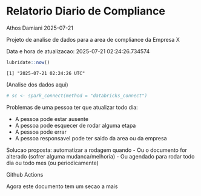 # Relatorio Diario de Compliance
Athos Damiani
2025-07-21

Projeto de analise de dados para a area de compliance da Empresa X

Data e hora de atualizacao: 2025-07-21 02:24:26.734574

``` r
lubridate::now()
```

    [1] "2025-07-21 02:24:26 UTC"

(Analise dos dados aqui)

``` r
# sc <- spark_connect(method = "databricks_connect")
```

Problemas de uma pessoa ter que atualizar todo dia:

-   A pessoa pode estar ausente
-   A pessoa pode esquecer de rodar alguma etapa
-   A pessoa pode errar
-   A pessoa responsavel pode ter saido da area ou da empresa

Solucao proposta: automatizar a rodagem quando - Ou o documento for
alterado (sofrer alguma mudanca/melhoria) - Ou agendado para rodar todo
dia ou todo mes (ou periodicamente)

Github Actions

Agora este documento tem um secao a mais
